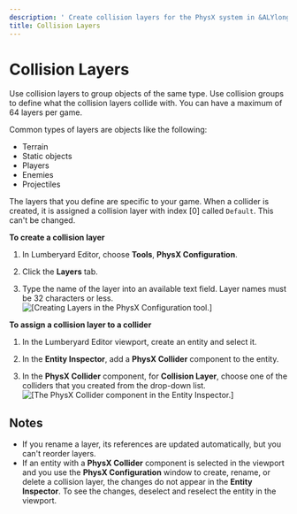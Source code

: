 ```yaml
---
description: ' Create collision layers for the PhysX system in &ALYlong;. '
title: Collision Layers
---
```

# Collision Layers<a name="physx-configuration-collision-layers"></a>

Use collision layers to group objects of the same type\. Use collision groups to define what the collision layers collide with\. You can have a maximum of 64 layers per game\.

Common types of layers are objects like the following:
+ Terrain
+ Static objects
+ Players
+ Enemies
+ Projectiles

The layers that you define are specific to your game\. When a collider is created, it is assigned a collision layer with index \[0\] called `Default`\. This can't be changed\.

**To create a collision layer**

1. In Lumberyard Editor, choose **Tools**, **PhysX Configuration**\.

1. Click the **Layers** tab\.

1. Type the name of the layer into an available text field\. Layer names must be 32 characters or less\.  
![\[Creating Layers in the PhysX Configuration tool.\]](/images/userguide/physx/physx-configuration-2.png)

**To assign a collision layer to a collider**

1. In the Lumberyard Editor viewport, create an entity and select it\.

1. In the **Entity Inspector**, add a **PhysX Collider** component to the entity\.

1. In the **PhysX Collider** component, for **Collision Layer**, choose one of the colliders that you created from the drop\-down list\.  
![\[The PhysX Collider component in the Entity Inspector.\]](/images/userguide/physx/physx-configuration-3.png)

## Notes<a name="physx-configuration-collision-layers-notes"></a>
+ If you rename a layer, its references are updated automatically, but you can't reorder layers\.
+ If an entity with a **PhysX Collider** component is selected in the viewport and you use the **PhysX Configuration** window to create, rename, or delete a collision layer, the changes do not appear in the **Entity Inspector**\. To see the changes, deselect and reselect the entity in the viewport\.